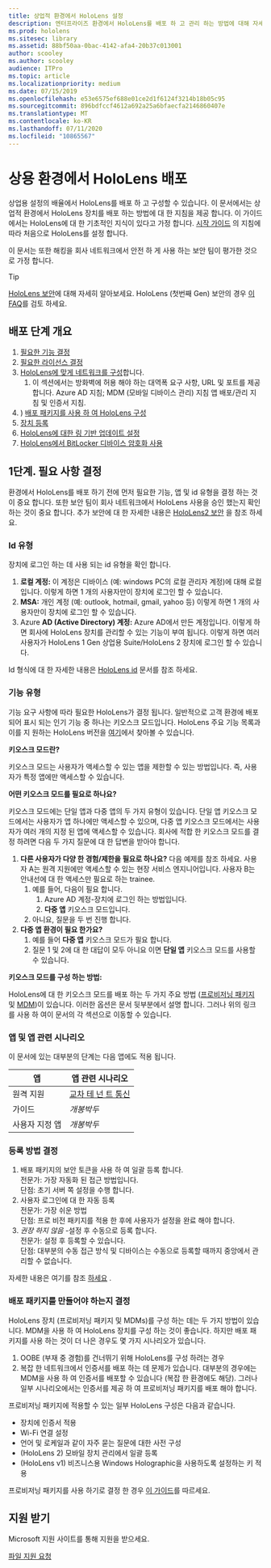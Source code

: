 ```yaml
---
title: 상업적 환경에서 HoloLens 설정
description: 엔터프라이즈 환경에서 HoloLens를 배포 하 고 관리 하는 방법에 대해 자세히 알아보세요.
ms.prod: hololens
ms.sitesec: library
ms.assetid: 88bf50aa-0bac-4142-afa4-20b37c013001
author: scooley
ms.author: scooley
audience: ITPro
ms.topic: article
ms.localizationpriority: medium
ms.date: 07/15/2019
ms.openlocfilehash: e53e6575ef688e01ce2d1f6124f3214b18b05c95
ms.sourcegitcommit: 896bdfccf4612a692a25a6bfaecfa2146860407e
ms.translationtype: MT
ms.contentlocale: ko-KR
ms.lasthandoff: 07/11/2020
ms.locfileid: "10865567"
---
```

# 상용 환경에서 HoloLens 배포

상업용 설정의 배율에서 HoloLens를 배포 하 고 구성할 수 있습니다. 이 문서에서는 상업적 환경에서 HoloLens 장치를 배포 하는 방법에 대 한 지침을 제공 합니다. 이 가이드에서는 HoloLens에 대 한 기초적인 지식이 있다고 가정 합니다. [시작 가이드](hololens1-setup.md) 의 지침에 따라 처음으로 HoloLens를 설정 합니다.

이 문서는 또한 해킹을 회사 네트워크에서 안전 하 게 사용 하는 보안 팀이 평가한 것으로 가정 합니다.  
> [!Tip]
> [HoloLens 보안](security-overview.md)에 대해 자세히 알아보세요.
> HoloLens (첫번째 Gen) 보안의 경우 [이 FAQ](hololens1-faq-security.md)를 검토 하세요.

## 배포 단계 개요

1. [필요한 기능 결정](hololens-requirements.md#step-1-determine-what-you-need)
1. [필요한 라이선스 결정](hololens-licenses-requirements.md)
1. [HoloLens에 맞게 네트워크를 구성](hololens-commercial-infrastructure.md)합니다.
    1. 이 섹션에서는 방화벽에 허용 해야 하는 대역폭 요구 사항, URL 및 포트를 제공 합니다. Azure AD 지침; MDM (모바일 디바이스 관리) 지침 앱 배포/관리 지침 및 인증서 지침.
1. ) [배포 패키지를 사용 하 여 HoloLens 구성](hololens-provisioning.md)
1. [장치 등록](hololens-enroll-mdm.md)
1. [HoloLens에 대한 링 기반 업데이트 설정](hololens-updates.md)
1. [HoloLens에서 BitLocker 디바이스 암호화 사용](security-encryption-data-protection.md)

## 1단계. 필요 사항 결정

환경에서 HoloLens를 배포 하기 전에 먼저 필요한 기능, 앱 및 id 유형을 결정 하는 것이 중요 합니다. 또한 보안 팀이 회사 네트워크에서 HoloLens 사용을 승인 했는지 확인 하는 것이 중요 합니다. 추가 보안에 대 한 자세한 내용은 [HoloLens2 보안](security-overview.md) 을 참조 하세요.

### Id 유형

장치에 로그인 하는 데 사용 되는 id 유형을 확인 합니다.

1. **로컬 계정:** 이 계정은 디바이스 (예: windows PC의 로컬 관리자 계정)에 대해 로컬입니다. 이렇게 하면 1 개의 사용자만이 장치에 로그인 할 수 있습니다.
2. **MSA:** 개인 계정 (예: outlook, hotmail, gmail, yahoo 등) 이렇게 하면 1 개의 사용자만이 장치에 로그인 할 수 있습니다.
3. Azure **AD (Active Directory) 계정:** Azure AD에서 만든 계정입니다. 이렇게 하면 회사에 HoloLens 장치를 관리할 수 있는 기능이 부여 됩니다. 이렇게 하면 여러 사용자가 HoloLens 1 Gen 상업용 Suite/HoloLens 2 장치에 로그인 할 수 있습니다.

Id 형식에 대 한 자세한 내용은 [HoloLens id](hololens-identity.md) 문서를 참조 하세요.

### 기능 유형

기능 요구 사항에 따라 필요한 HoloLens가 결정 됩니다. 일반적으로 고객 환경에 배포 되어 표시 되는 인기 기능 중 하나는 키오스크 모드입니다. HoloLens 주요 기능 목록과이를 지 원하는 HoloLens 버전을 [여기](hololens-commercial-features.md)에서 찾아볼 수 있습니다.

**키오스크 모드란?**

키오스크 모드는 사용자가 액세스할 수 있는 앱을 제한할 수 있는 방법입니다. 즉, 사용자가 특정 앱에만 액세스할 수 있습니다.

**어떤 키오스크 모드를 필요로 하나요?**

키오스크 모드에는 단일 앱과 다중 앱의 두 가지 유형이 있습니다. 단일 앱 키오스크 모드에서는 사용자가 앱 하나에만 액세스할 수 있으며, 다중 앱 키오스크 모드에서는 사용자가 여러 개의 지정 된 앱에 액세스할 수 있습니다. 회사에 적합 한 키오스크 모드를 결정 하려면 다음 두 가지 질문에 대 한 답변을 받아야 합니다.

1. **다른 사용자가 다양 한 경험/제한을 필요로 하나요?** 다음 예제를 참조 하세요. 사용자 A는 원격 지원에만 액세스할 수 있는 현장 서비스 엔지니어입니다. 사용자 B는 안내선에 대 한 액세스만 필요로 하는 trainee.
    1. 예를 들어, 다음이 필요 합니다.
        1. Azure AD 계정-장치에 로그인 하는 방법입니다.
        1. **다중 앱** 키오스크 모드입니다.
    1. 아니요, 질문을 두 번 진행 합니다.
1. **다중 앱 환경이 필요 한가요?**
    1. 예를 들어 **다중 앱** 키오스크 모드가 필요 합니다.
    1. 질문 1 및 2에 대 한 대답이 모두 아니요 이면 **단일 앱** 키오스크 모드를 사용할 수 있습니다.

**키오스크 모드를 구성 하는 방법:**

HoloLens에 대 한 키오스크 모드를 배포 하는 두 가지 주요 방법 ([프로비저닝 패키지](hololens-kiosk.md#use-a-provisioning-package-to-set-up-a-single-app-or-multi-app-kiosk) 및 [MDM](hololens-kiosk.md#use-microsoft-intune-or-other-mdm-to-set-up-a-single-app-or-multi-app-kiosk))이 있습니다. 이러한 옵션은 문서 뒷부분에서 설명 합니다. 그러나 위의 링크를 사용 하 여이 문서의 각 섹션으로 이동할 수 있습니다.

### 앱 및 앱 관련 시나리오

이 문서에 있는 대부분의 단계는 다음 앱에도 적용 됩니다.

| 앱 | 앱 관련 시나리오 |
| --- | --- |
| 원격 지원 | [교차 테 넌 트 통신](https://docs.microsoft.com/dynamics365/mixed-reality/remote-assist/cross-tenant-overview)|
| 가이드  | *개봉박두* |
|사용자 지정 앱 | *개봉박두* |

### 등록 방법 결정

1. 배포 패키지의 보안 토큰을 사용 하 여 일괄 등록 합니다.  
  전문가: 가장 자동화 된 접근 방법입니다. \
  단점: 초기 서버 쪽 설정을 수행 합니다.  
1. 사용자 로그인에 대 한 자동 등록  
  전문가: 가장 쉬운 방법  
  단점: 프로 비전 패키지를 적용 한 후에 사용자가 설정을 완료 해야 합니다.
1. _권장 하지 않음_ -설정 후 수동으로 등록 합니다.  
  전문가: 설정 후 등록할 수 있습니다.  
  단점: 대부분의 수동 접근 방식 및 디바이스는 수동으로 등록할 때까지 중앙에서 관리할 수 없습니다.

  자세한 내용은 여기를 참조 [하세요](hololens-enroll-mdm.md) .

### 배포 패키지를 만들어야 하는지 결정

HoloLens 장치 (프로비저닝 패키지 및 MDMs)를 구성 하는 데는 두 가지 방법이 있습니다. MDM을 사용 하 여 HoloLens 장치를 구성 하는 것이 좋습니다. 하지만 배포 패키지를 사용 하는 것이 더 나은 경우도 몇 가지 시나리오가 있습니다.

1. OOBE (부재 중 경험)를 건너뛰기 위해 HoloLens를 구성 하려는 경우
1. 복잡 한 네트워크에서 인증서를 배포 하는 데 문제가 있습니다. 대부분의 경우에는 MDM을 사용 하 여 인증서를 배포할 수 있습니다 (복잡 한 환경에도 해당). 그러나 일부 시나리오에서는 인증서를 제공 하 여 프로비저닝 패키지를 배포 해야 합니다.

프로비저닝 패키지에 적용할 수 있는 일부 HoloLens 구성은 다음과 같습니다.

- 장치에 인증서 적용
- Wi-Fi 연결 설정
- 언어 및 로케일과 같이 자주 묻는 질문에 대한 사전 구성
- (HoloLens 2) 모바일 장치 관리에서 일괄 등록
- (HoloLens v1) 비즈니스용 Windows Holographic을 사용하도록 설정하는 키 적용

프로비저닝 패키지를 사용 하기로 결정 한 경우 [이 가이드](hololens-provisioning.md)를 따르세요.

## 지원 받기

Microsoft 지원 사이트를 통해 지원을 받으세요.

[파일 지원 요청](https://support.microsoft.com/supportforbusiness/productselection?sapid=e9391227-fa6d-927b-0fff-f96288631b8f)

